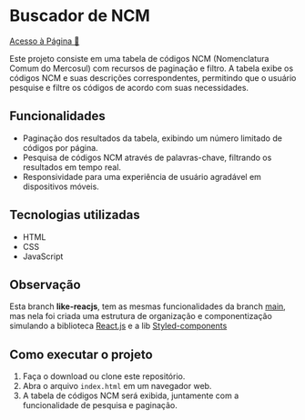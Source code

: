 # Buscador de NCM

<a href="https://comfy-douhua-facafd.netlify.app/" target="_blank" alt="link para a página">Acesso à Página &#128279;</a>

Este projeto consiste em uma tabela de códigos NCM (Nomenclatura Comum do Mercosul) com recursos de paginação e filtro. A tabela exibe os códigos NCM e suas descrições correspondentes, permitindo que o usuário pesquise e filtre os códigos de acordo com suas necessidades.


## Funcionalidades

- Paginação dos resultados da tabela, exibindo um número limitado de códigos por página.
- Pesquisa de códigos NCM através de palavras-chave, filtrando os resultados em tempo real.
- Responsividade para uma experiência de usuário agradável em dispositivos móveis.

## Tecnologias utilizadas

- HTML
- CSS
- JavaScript

## Observação
Esta branch **like-reacjs**, tem as mesmas funcionalidades da branch [main](https://github.com/Odisseu93/buscador-de-ncm/tree/main),
mas nela foi criada uma estrutura de organização e componentização simulando a biblioteca [React.js](https://react.dev/) e a lib [Styled-components](https://styled-components.com/)


## Como executar o projeto

1. Faça o download ou clone este repositório.
2. Abra o arquivo `index.html` em um navegador web.
3. A tabela de códigos NCM será exibida, juntamente com a funcionalidade de pesquisa e paginação.


